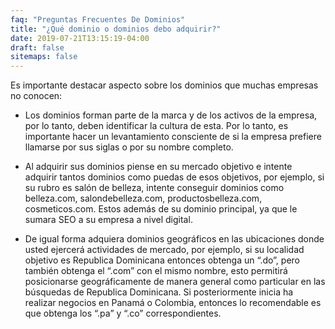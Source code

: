 ```yaml
---
faq: "Preguntas Frecuentes De Dominios"
title: "¿Qué dominio o dominios debo adquirir?"
date: 2019-07-21T13:15:19-04:00
draft: false
sitemaps: false
---
```


Es importante destacar aspecto sobre los dominios que muchas empresas no conocen:

* Los dominios forman parte de la marca y de los activos de la empresa, por lo tanto, deben identificar la cultura de esta. Por lo tanto, es importante hacer un levantamiento consciente de si la empresa prefiere llamarse por sus siglas o por su nombre completo.

+ Al adquirir sus dominios piense en su mercado objetivo e intente adquirir tantos dominios como puedas de esos objetivos, por ejemplo, si su rubro es salón de belleza, intente conseguir dominios como belleza.com, salondebelleza.com, productosbelleza.com, cosmeticos.com. Estos además de su dominio principal, ya que le sumara SEO a su empresa a nivel digital.

+ De igual forma adquiera dominios geográficos en las ubicaciones donde usted ejercerá actividades de mercado, por ejemplo, si su localidad objetivo es Republica Dominicana entonces obtenga un “.do”, pero también obtenga el “.com” con el mismo nombre, esto permitirá posicionarse geográficamente de manera general como particular en las búsquedas de Republica Dominicana. Si posteriormente inicia ha realizar negocios en Panamá o Colombia, entonces lo recomendable es que obtenga los “.pa” y “.co” correspondientes.

